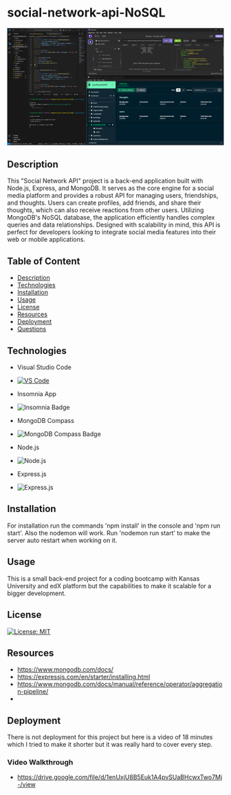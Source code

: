 # social-network-api-NoSQL
![](./images/social-network-nosql-screenshot.png)

## Description
This "Social Network API" project is a back-end application built with Node.js, Express, and MongoDB. It serves as the core engine for a social media platform and provides a robust API for managing users, friendships, and thoughts. Users can create profiles, add friends, and share their thoughts, which can also receive reactions from other users. Utilizing MongoDB's NoSQL database, the application efficiently handles complex queries and data relationships. Designed with scalability in mind, this API is perfect for developers looking to integrate social media features into their web or mobile applications.

## Table of Content
  * [Description](#description)
  * [Technologies](#Technologies)
  * [Installation](#installation)
  * [Usage](#usage)
  * [License](#license)
  * [Resources](#Resources)
  * [Deployment](#deployment)
  * [Questions](#questions)

## Technologies
* Visual Studio Code
* [![VS Code](https://img.shields.io/badge/VS_Code-1.83.1-blue.svg)](https://code.visualstudio.com/)

* Insomnia App
* ![Insomnia Badge](https://img.shields.io/badge/Insomnia-5849BE?style=for-the-badge&logo=insomnia&logoColor=white)

* MongoDB Compass
* ![MongoDB Compass Badge](https://img.shields.io/badge/MongoDB_Compass-13AA52?style=for-the-badge&logo=mongodb&logoColor=white)

* Node.js
* ![Node.js](https://img.shields.io/badge/Node.js-v18.17.0-green)

* Express.js
* ![Express.js](https://img.shields.io/badge/Express.js-v4.18.2-blue)

## Installation
For installation run the commands 'npm install' in the console and 'npm run start'. Also the nodemon will work. Run 'nodemon run start' to make the server auto restart when working on it.

## Usage
This is a small back-end project for a coding bootcamp with Kansas University and edX platform but the capabilities to make it scalable for a bigger development.

## License
[![License: MIT](https://img.shields.io/badge/License-MIT-yellow.svg)](https://opensource.org/licenses/MIT)

## Resources
* https://www.mongodb.com/docs/
* https://expressjs.com/en/starter/installing.html
* https://www.mongodb.com/docs/manual/reference/operator/aggregation-pipeline/
* 

## Deployment
There is not deployment for this project but here is a video of 18 minutes which I tried to make it shorter but it was really hard to cover every step.
### Video Walkthrough
* https://drive.google.com/file/d/1enUxjU8B5Euk1A4pvSUaBHcwxTwo7Mj-/view
